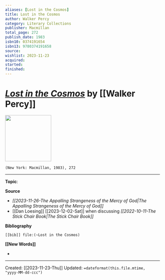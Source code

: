 ```yaml
---
aliases: [Lost in the Cosmos]
title: Lost in the Cosmos
author: Walker Percy
category: Literary Collections
publisher: Macmillan
total_page: 272
publish_date: 1983
isbn10: 0374191654
isbn13: 9780374191658
source: 
wishlist: 2023-11-23
acquired: 
started: 
finished: 
---
```

# *[Lost in the Cosmos]()* by [[Walker Percy]]

<img src="http://books.google.com/books/content?id=cRzsOdz104wC&printsec=frontcover&img=1&zoom=1&edge=curl&source=gbs_api" width=150>

`(New York: Macmillan, 1983), 272`



--- 
**Topic**: 

**Source**
- *[[2023-11-26-The Appalling Strangeness of the Mercy of God|The Appalling Strangeness of the Mercy of God]]*
- [[Dan Loesing]] [[2023-12-02-Sat]] when discussing *[[2022-10-11-The Stick Chair Book|The Stick Chair Book]]*

**Bibliography**

```query
[[bib]] file:(~Lost in the Cosmos)
```
 

**[[New Words]]**

- 

---
Created: [[2023-11-23-Thu]]
Updated: `=dateformat(this.file.mtime, "yyyy-MM-dd-ccc")`
